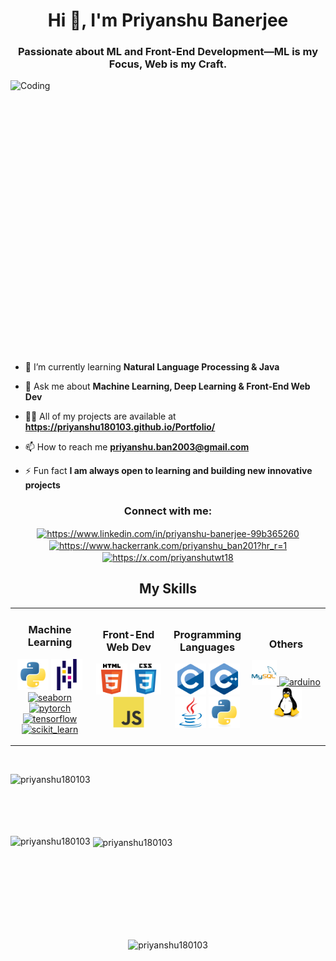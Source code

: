 <h1 align="center">Hi 👋, I'm Priyanshu Banerjee</h1>
<h3 align="center">Passionate about ML and Front-End Development—ML is my Focus, Web is my Craft.</h3>
<img align="right" alt="Coding" height="450" width="900" src="https://i.pinimg.com/originals/90/70/32/9070324cdfc07c68d60eed0c39e77573.gif">


- 🌱 I’m currently learning **Natural Language Processing & Java**

- 💬 Ask me about **Machine Learning, Deep Learning & Front-End Web Dev**

-  👨‍💻 All of my projects are available at **https://priyanshu180103.github.io/Portfolio/** 

- 📫 How to reach me **priyanshu.ban2003@gmail.com**

- ⚡ Fun fact **I am always open to learning and building new innovative projects**

<h3 align="center">Connect with me:</h3>
<p align="center">
<a href="https://www.linkedin.com/in/priyanshu-banerjee-99b365260/" target="blank"><img align="center" src="https://raw.githubusercontent.com/rahuldkjain/github-profile-readme-generator/master/src/images/icons/Social/linked-in-alt.svg" alt="https://www.linkedin.com/in/priyanshu-banerjee-99b365260" height="30" width="40" /></a>
<a href="https://www.hackerrank.com/priyanshu_ban201?hr_r=1" target="blank"><img align="center" src="https://raw.githubusercontent.com/rahuldkjain/github-profile-readme-generator/master/src/images/icons/Social/hackerrank.svg" alt="https://www.hackerrank.com/priyanshu_ban201?hr_r=1" height="30" width="40" /></a>
<a href="https://x.com/priyanshutwt18" target="blank"><img align="center" src="https://raw.githubusercontent.com/rahuldkjain/github-profile-readme-generator/master/src/images/icons/Social/twitter.svg" alt="https://x.com/priyanshutwt18" height="30" width="40" /></a>
</p>

<div align="center">
<h2 align="center">My Skills</h2>
<table>
<tr>
  <td align="center" width="25%">
        <h3>Machine Learning</h3>
        <p align="center">
            <a href="https://www.python.org" target="_blank"><img src="https://raw.githubusercontent.com/devicons/devicon/master/icons/python/python-original.svg" alt="python" width="50" height="50"/></a>
            <a href="https://pandas.pydata.org/" target="_blank"><img src="https://raw.githubusercontent.com/devicons/devicon/2ae2a900d2f041da66e950e4d48052658d850630/icons/pandas/pandas-original.svg" alt="pandas" width="50" height="50"/></a>
            <a href="https://seaborn.pydata.org/" target="_blank"><img src="https://seaborn.pydata.org/_images/logo-mark-lightbg.svg" alt="seaborn" width="50" height="50"/></a>
            <a href="https://pytorch.org/" target="_blank" rel="noreferrer"> <img src="https://www.vectorlogo.zone/logos/pytorch/pytorch-icon.svg" alt="pytorch" width="40" height="40"/> </a> 
            <a href="https://www.tensorflow.org" target="_blank" rel="noreferrer"> <img src="https://www.vectorlogo.zone/logos/tensorflow/tensorflow-icon.svg" alt="tensorflow" width="40" height="40"/> </a> 
            <a href="https://scikit-learn.org/" target="_blank" rel="noreferrer"> <img src="https://upload.wikimedia.org/wikipedia/commons/0/05/Scikit_learn_logo_small.svg" alt="scikit_learn" width="40" height="40"/> </a> 
        </p>
    </td>
    <td align="center" width="25%">
        <h3>Front-End Web Dev</h3>
        <p align="center">
            <a href="https://www.w3.org/html/" target="_blank"><img src="https://raw.githubusercontent.com/devicons/devicon/master/icons/html5/html5-original-wordmark.svg" alt="html5" width="50" height="50"/></a>
            <a href="https://www.w3schools.com/css/" target="_blank"><img src="https://raw.githubusercontent.com/devicons/devicon/master/icons/css3/css3-original-wordmark.svg" alt="css3" width="50" height="50"/></a>
            <a href="https://developer.mozilla.org/en-US/docs/Web/JavaScript" target="_blank"><img src="https://raw.githubusercontent.com/devicons/devicon/master/icons/javascript/javascript-original.svg" alt="javascript" width="50" height="50"/></a>
        </p>
    </td>
    <td align="center" width="25%">
        <h3>Programming Languages</h3>
        <p align="center">
            <a href="https://www.cprogramming.com/" target="_blank"><img src="https://raw.githubusercontent.com/devicons/devicon/master/icons/c/c-original.svg" alt="c" width="50" height="50"/></a>
            <a href="https://www.w3schools.com/cpp/" target="_blank"><img src="https://raw.githubusercontent.com/devicons/devicon/master/icons/cplusplus/cplusplus-original.svg" alt="cplusplus" width="50" height="50"/></a>
            <a href="https://www.java.com" target="_blank"><img src="https://raw.githubusercontent.com/devicons/devicon/master/icons/java/java-original.svg" alt="java" width="50" height="50"/></a>
            <a href="https://www.python.org" target="_blank"><img src="https://raw.githubusercontent.com/devicons/devicon/master/icons/python/python-original.svg" alt="python" width="50" height="50"/></a>
        </p>
    </td>
    <td align="center" width="25%">
        <h3>Others</h3>
        <p align="center">
            <a href="https://www.mysql.com/" target="_blank" rel="noreferrer"> <img src="https://raw.githubusercontent.com/devicons/devicon/master/icons/mysql/mysql-original-wordmark.svg" alt="mysql" width="40" height="40"/> </a> 
            <a href="https://www.arduino.cc/" target="_blank"><img src="https://cdn.worldvectorlogo.com/logos/arduino-1.svg" alt="arduino" width="50" height="50"/></a>
            <a href="https://www.linux.org/" target="_blank"><img src="https://raw.githubusercontent.com/devicons/devicon/master/icons/linux/linux-original.svg" alt="linux" width="50" height="50"/></a>
        </p>
    </td>
</tr>
</table>
</div>
<br>
<p><img align="left" src="https://github-readme-stats.vercel.app/api/top-langs?username=priyanshu180103&show_icons=true&locale=en&layout=compact" alt="priyanshu180103" /></p> 
<br>
<br>
<br>
<br>
<br>
<p>&nbsp;<img align="center" src="https://github-readme-stats.vercel.app/api?username=priyanshu180103&show_icons=true&locale=en" alt="priyanshu180103"/> 
<img align="left" src="https://github-readme-streak-stats.herokuapp.com/?user=priyanshu180103&" alt="priyanshu180103" /> </p>  
<br>
<br>
<br>
<br>
<br>
<br>
<br>
<p align="center"> <img src="https://komarev.com/ghpvc/?username=priyanshu180103&label=Profile%20views&color=0e75b6&style=flat" alt="priyanshu180103" /> </p>
